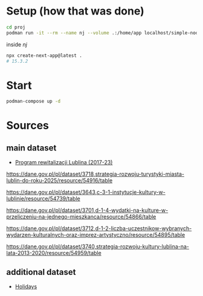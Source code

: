 # Setup (how that was done)
```bash
cd proj
podman run -it --rm --name nj --volume .:/home/app localhost/simple-nodejs:alpha ash
```
inside _nj_
```sh
npx create-next-app@latest .
# 15.3.2
```

# Start
```bash
podman-compose up -d
```

# Sources
## main dataset
- [Program rewitalizacji Lublina (2017-23)](https://dane.gov.pl/pl/dataset/3717,program-rewitalizacji-dla-lublina-na-lata-2017-2023/resource/54913/table)

https://dane.gov.pl/pl/dataset/3718,strategia-rozwoju-turystyki-miasta-lublin-do-roku-2025/resource/54916/table

https://dane.gov.pl/pl/dataset/3643,c-3-1-instytucje-kultury-w-lublinie/resource/54739/table

https://dane.gov.pl/pl/dataset/3701,d-1-4-wydatki-na-kulture-w-przeliczeniu-na-jednego-mieszkanca/resource/54866/table

https://dane.gov.pl/pl/dataset/3712,d-1-2-liczba-uczestnikow-wybranych-wydarzen-kulturalnych-oraz-imprez-artystyczno/resource/54895/table

https://dane.gov.pl/pl/dataset/3740,strategia-rozwoju-kultury-lublina-na-lata-2013-2020/resource/54959/table

## additional dataset
- [Holidays](https://date.nager.at/api/v3/PublicHolidays/2017/AT)